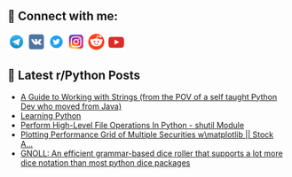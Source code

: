 ## 🔎 Connect with me:
[<img src="https://github.com/bullbesh/bullbesh/blob/main/images/Telegram.png" width="32" height="32" />](https://t.me/bullbesh)
[<img src="https://github.com/bullbesh/bullbesh/blob/main/images/VK.png" width="32" height="32" />](https://vk.com/bullbesh)
[<img src="https://github.com/bullbesh/bullbesh/blob/main/images/Twitter.png" width="32" height="32" />](https://twitter.com/bullbesh1)
[<img src="https://github.com/bullbesh/bullbesh/blob/main/images/Instagram.png" width="32" height="32" />](https://www.instagram.com/bullbesh)
[<img src="https://github.com/bullbesh/bullbesh/blob/main/images/Reddit.png" width="32" height="32" />](https://www.reddit.com/user/bullbesh)
[<img src="https://github.com/bullbesh/bullbesh/blob/main/images/YouTube.png" width="32" height="32" />](https://www.youtube.com/channel/UCtfjRs6uzgq5mfm8S06WTcg)

## 📕 Latest r/Python Posts
<!-- BLOG-POST-LIST:START -->
- [A Guide to Working with Strings &lpar;from the POV of a self taught Python Dev who moved from Java&rpar;](https://www.reddit.com/r/Python/comments/xcflr0/a_guide_to_working_with_strings_from_the_pov_of_a/)
- [Learning Python](https://www.reddit.com/r/Python/comments/xcempl/learning_python/)
- [Perform High-Level File Operations In Python - shutil Module](https://www.reddit.com/r/Python/comments/xceim2/perform_highlevel_file_operations_in_python/)
- [Plotting Performance Grid of Multiple Securities w\matplotlib || Stock A...](https://www.reddit.com/r/Python/comments/xcd0v4/plotting_performance_grid_of_multiple_securities/)
- [GNOLL: An efficient grammar-based dice roller that supports a lot more dice notation than most python dice packages](https://www.reddit.com/r/Python/comments/xccqpn/gnoll_an_efficient_grammarbased_dice_roller_that/)
<!-- BLOG-POST-LIST:END -->
